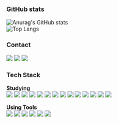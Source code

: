 ### GitHub stats
![Anurag's GitHub stats](https://github-readme-stats.vercel.app/api?username=CasinGit&show_icons=true&theme=material-palenight)\
![Top Langs](https://github-readme-stats.vercel.app/api/top-langs/?username=CasinGit&layout=compact)
<!-- https://github.com/anuraghazra/github-readme-stats -->

### Contact
<a href="https://blog.naver.com/kkig30"><img src="https://img.shields.io/badge/Blog-03C75A?style=flat&logo=Naver&logoColor=white"/></a>
<a href="mailto:kkig30@gmail.com"><img src="https://img.shields.io/badge/Gmail-EA4335?style=flat-square&logo=Gmail&logoColor=white&link=mailto:kkig30@naver.com"/></a>
<a href="https://www.twitch.tv/casin_"><img src="https://img.shields.io/badge/Twitch-9146FF?style=flat&logo=Twitch&logoColor=white"/></a>

### Tech Stack

**Studying**\
<img src="https://img.shields.io/badge/.NET-512BD4?style=flat&logo=.NET&logoColor=white"/>
<img src="https://img.shields.io/badge/JavaScript-F7DF1E?style=flat&logo=JavaScript&logoColor=white"/>
<img src="https://img.shields.io/badge/TypeScript-3178C6?style=flat&logo=TypeScript&logoColor=white"/>
<img src="https://img.shields.io/badge/Node.js-339933?style=flat&logo=Node.js&logoColor=white"/>
<img src="https://img.shields.io/badge/Express.js-000000?style=flat&logo=Express&logoColor=white"/>
<img src="https://img.shields.io/badge/React-61DAFB?style=flat&logo=React&logoColor=white"/>
<img src="https://img.shields.io/badge/React Native-000000?style=flat&logo=React&logoColor=white"/>
<img src="https://img.shields.io/badge/Redux-764ABC?style=flat&logo=Redux&logoColor=white"/>
<img src="https://img.shields.io/badge/Axios-5A29E4?style=flat&logo=Axios&logoColor=white"/>
<img src="https://img.shields.io/badge/JWT-000000?style=flat&logo=JSON Web Tokens&logoColor=white"/>
<img src="https://img.shields.io/badge/MongoDB-47A248?style=flat&logo=MongoDB&logoColor=white"/>
<img src="https://img.shields.io/badge/MySQL-4479A1?style=flat&logo=MySQL&logoColor=white"/>
<img src="https://img.shields.io/badge/HTML-E34F26?style=flat&logo=HTML5&logoColor=white"/>
<img src="https://img.shields.io/badge/CSS-1572B6?style=flat&logo=CSS3&logoColor=white"/>

**Using Tools**\
<img src="https://img.shields.io/badge/Visual Studio Code-007ACC?style=flat&logo=Visual Studio Code&logoColor=white"/>
<img src="https://img.shields.io/badge/Visual Studio-5C2D91?style=flat&logo=Visual Studio&logoColor=white"/>
<img src="https://img.shields.io/badge/Android Studio-3DDC84?style=flat&logo=Android Studio&logoColor=white"/>
<img src="https://img.shields.io/badge/GitHub-181717?style=flat&logo=GitHub&logoColor=white"/>
<img src="https://img.shields.io/badge/Firebase-FFCA28?style=flat&logo=Firebase&logoColor=white"/>
<img src="https://img.shields.io/badge/Amazon AWS-232F3E?style=flat&logo=Amazon AWS&logoColor=white"/>
